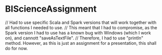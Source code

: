 # BIScienceAssignment
// Had to use specific Scala and Spark versions that will work together with all functions I needed to use.
// This meant that I had to compromise, as the Spark version I had to use has a known bug with Windows (which I work on), and cannott "saveAsTextFile".
// Therefore, I had to use "println" method. However, as this is just an assignment for a presentation, this shall do for now.
